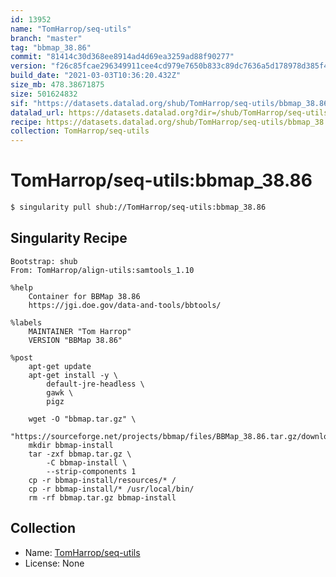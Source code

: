 ```yaml
---
id: 13952
name: "TomHarrop/seq-utils"
branch: "master"
tag: "bbmap_38.86"
commit: "81414c30d368ee8914ad4d69ea3259ad88f90277"
version: "f26c85fcae296349911cee4cd979e7650b833c89dc7636a5d178978d385f4e88"
build_date: "2021-03-03T10:36:20.432Z"
size_mb: 478.38671875
size: 501624832
sif: "https://datasets.datalad.org/shub/TomHarrop/seq-utils/bbmap_38.86/2021-03-03-81414c30-f26c85fc/f26c85fcae296349911cee4cd979e7650b833c89dc7636a5d178978d385f4e88.sif"
datalad_url: https://datasets.datalad.org?dir=/shub/TomHarrop/seq-utils/bbmap_38.86/2021-03-03-81414c30-f26c85fc/
recipe: https://datasets.datalad.org/shub/TomHarrop/seq-utils/bbmap_38.86/2021-03-03-81414c30-f26c85fc/Singularity
collection: TomHarrop/seq-utils
---
```


# TomHarrop/seq-utils:bbmap_38.86

```bash
$ singularity pull shub://TomHarrop/seq-utils:bbmap_38.86
```

## Singularity Recipe

```singularity
Bootstrap: shub
From: TomHarrop/align-utils:samtools_1.10

%help
    Container for BBMap 38.86
    https://jgi.doe.gov/data-and-tools/bbtools/

%labels
    MAINTAINER "Tom Harrop"
    VERSION "BBMap 38.86"

%post
    apt-get update
    apt-get install -y \
        default-jre-headless \
        gawk \
        pigz
     
    wget -O "bbmap.tar.gz" \
        "https://sourceforge.net/projects/bbmap/files/BBMap_38.86.tar.gz/download"
    mkdir bbmap-install
    tar -zxf bbmap.tar.gz \
        -C bbmap-install \
        --strip-components 1
    cp -r bbmap-install/resources/* /
    cp -r bbmap-install/* /usr/local/bin/
    rm -rf bbmap.tar.gz bbmap-install
```

## Collection

 - Name: [TomHarrop/seq-utils](https://github.com/TomHarrop/seq-utils)
 - License: None

